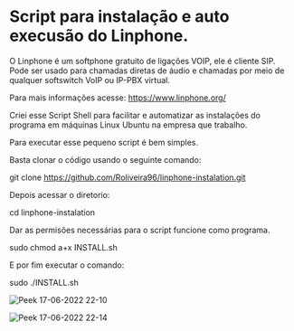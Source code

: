 # Script para instalação e auto execusão do Linphone.

O Linphone é um softphone gratuito de ligações VOIP, ele é cliente SIP. Pode ser usado para chamadas diretas de áudio e chamadas por meio de qualquer softswitch VoIP ou IP-PBX virtual.

Para mais informações acesse: https://www.linphone.org/

Criei esse Script Shell para facilitar e automatizar as instalações do programa em máquinas Linux Ubuntu na empresa que trabalho.

Para executar esse pequeno script é bem simples.

Basta clonar o código usando o seguinte comando:

git clone https://github.com/Roliveira96/linphone-instalation.git

Depois acessar o diretorio:

cd linphone-instalation

Dar as permisões necessárias para o script funcione como programa.

sudo chmod a+x INSTALL.sh

E por fim executar o comando: 

sudo ./INSTALL.sh

![Peek 17-06-2022 22-10](https://user-images.githubusercontent.com/14916078/174416838-c035ab1f-27cf-40d9-8fd8-07e19b642693.gif)


![Peek 17-06-2022 22-14](https://user-images.githubusercontent.com/14916078/174416842-e440066c-91f9-4816-8dd2-0b5ac46af079.gif)


